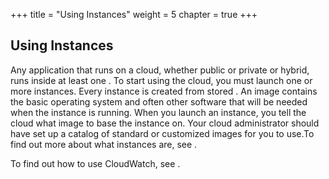 +++
title = "Using Instances"
weight = 5
chapter = true
+++


## Using Instances
Any application that runs on a cloud, whether public or private or hybrid, runs inside at least one . To start using the cloud, you must launch one or more instances. Every instance is created from stored . An image contains the basic operating system and often other software that will be needed when the instance is running. When you launch an instance, you tell the cloud what image to base the instance on. Your cloud administrator should have set up a catalog of standard or customized images for you to use.To find out more about what instances are, see [](understanding_instances.dita) . 

To find out how to use CloudWatch, see [](working_instance.dita) . 

